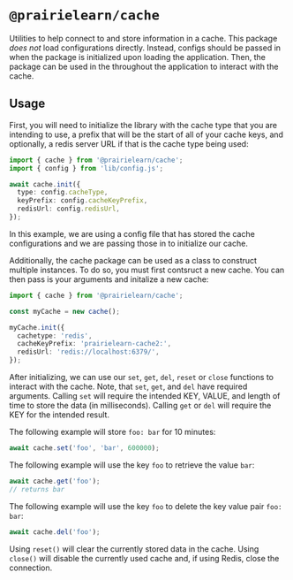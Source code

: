 # `@prairielearn/cache`

Utilities to help connect to and store information in a cache. This package _does not_ load configurations directly. Instead, configs should be passed in when the package is initialized upon loading the application. Then, the package can be used in the throughout the application to interact with the cache.

## Usage

First, you will need to initialize the library with the cache type that you are intending to use, a prefix that will be the start of all of your cache keys, and optionally, a redis server URL if that is the cache type being used:

```ts
import { cache } from '@prairielearn/cache';
import { config } from 'lib/config.js';

await cache.init({
  type: config.cacheType,
  keyPrefix: config.cacheKeyPrefix,
  redisUrl: config.redisUrl,
});
```

In this example, we are using a config file that has stored the cache configurations and we are passing those in to initialize our cache.

Additionally, the cache package can be used as a class to construct multiple instances. To do so, you must first contsruct a new cache. You can then pass is your arguments and initalize a new cache:

```ts
import { cache } from '@prairielearn/cache';

const myCache = new cache();

myCache.init({
  cachetype: 'redis',
  cacheKeyPrefix: 'prairielearn-cache2:',
  redisUrl: 'redis://localhost:6379/',
});
```

After initializing, we can use our `set`, `get`, `del`, `reset` or `close` functions to interact with the cache. Note, that `set`, `get`, and `del` have required arguments. Calling `set` will require the intended KEY, VALUE, and length of time to store the data (in milliseconds). Calling `get` or `del` will require the KEY for the intended result.

The following example will store `foo: bar` for 10 minutes:

```ts
await cache.set('foo', 'bar', 600000);
```

The following example will use the key `foo` to retrieve the value `bar`:

```ts
await cache.get('foo');
// returns bar
```

The following example will use the key `foo` to delete the key value pair `foo: bar`:

```ts
await cache.del('foo');
```

Using `reset()` will clear the currently stored data in the cache. Using `close()` will disable the currently used cache and, if using Redis, close the connection.
